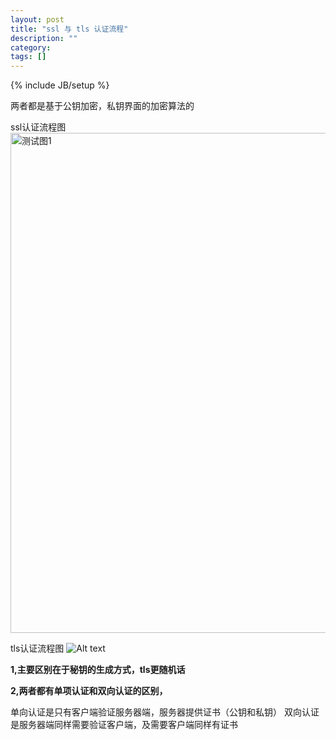 ```yaml
---
layout: post
title: "ssl 与 tls 认证流程"
description: ""
category: 
tags: []
---
```

{% include JB/setup %}

两者都是基于公钥加密，私钥界面的加密算法的

ssl认证流程图
<img src="http://blog.triompha.com/public/upload/Ssl_handshake_with_two_way_authentication_with_certificates.svg" alt="测试图1" width="800">

tls认证流程图
![Alt text](http://blog.triompha.com/public/upload/bg2014020502.png)

**1,主要区别在于秘钥的生成方式，tls更随机话**

**2,两者都有单项认证和双向认证的区别，**

  单向认证是只有客户端验证服务器端，服务器提供证书（公钥和私钥）
  双向认证是服务器端同样需要验证客户端，及需要客户端同样有证书




